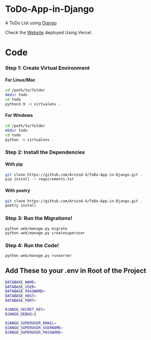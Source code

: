 # ToDo-App-in-Django

A ToDo List using [Django](https://www.djangoproject.com/)

Check the [Website](https://to-do-app-in-django-y6zn.vercel.app/) deployed Using Vercel.

# Code

### Step 1: Create Virtual Environment
#### For Linux/Mac
```bash
cd /path/to/folder
mkdir todo
cd todo
python3.9 -m virtualenv .
```
#### For Windows
```bash
cd /path/to/folder
mkdir todo
cd todo
python -m virtualenv .
```

### Step 2: Install the Dependencies
#### With **pip**
```bash
git clone https://github.com/Arvind-4/ToDo-App-in-Django.git .
pip install -r requirements.txt
```
#### With **poetry**
```bash
git clone https://github.com/Arvind-4/ToDo-App-in-Django.git .
poetry install
```

### Step 3: Run the Migrations!
```
python web/manage.py migrate
python web/manage.py createsuperuser
```

### Step 4: Run the Code!
```
python web/manage.py runserver
```

## Add These to your .env in Root of the Project
```bash
DATABASE_NAME=
DATABASE_USER=
DATABASE_PASSWORD=
DATABASE_HOST=
DATABASE_PORT=

DJANGO_SECRET_KEY=
DJANGO_DEBUG=1

DJANGO_SUPERUSER_EMAIL=
DJANGO_SUPERUSER_USERNAME=
DJANGO_SUPERUSER_PASSWORD=
```
